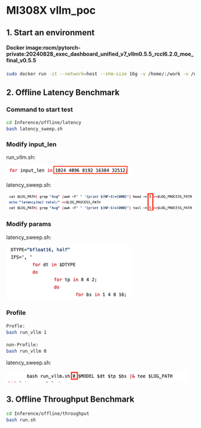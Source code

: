 # MI308X vllm_poc

## 1. Start an environment

#### Docker image:rocm/pytorch-private:20240828_exec_dashboard_unified_v7_vllm0.5.5_rccl6.2.0_moe_final_v0.5.5

```bash
sudo docker run -it --network=host --shm-size 16g -v /home/:/work -v /data/models:/data --env HF_HOME=/data --env TOKENIZERS_PARALLELISM=false --device=/dev/kfd --device=/dev/dri --group-add video --cap-add=SYS_PTRACE --security-opt seccomp=unconfined --ipc=host -d --name vllm_poc rocm/pytorch-private:20240828_exec_dashboard_unified_v7_vllm0.5.5_rccl6.2.0_moe_final_v0.5.5
```

## 2. Offline Latency Benchmark

### Command to start test

```bash
cd Inference/offline/latency
bash latency_sweep.sh
```
### Modify input_len
run_vllm.sh:

![input diagram](./images/input.png) 

latency_sweep.sh:

![results diagram](./images/results.png) 

### Modify params

latency_sweep.sh:

![params diagram](./images/params.png) 

### Profile

```bash
Profle:
bash run_vllm 1

non-Profile:
bash run_vllm 0
```

latency_sweep.sh:

![profile diagram](./images/profile.png) 


## 3. Offline Throughput Benchmark

```bash
cd Inference/offline/throughput
bash run.sh
```
